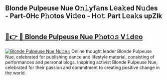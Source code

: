 ## Blonde Pulpeuse Nue O𝚗𝚕yf𝚊ns L𝚎a𝚔ed N𝚞𝚍es - Part-0Hc P𝚑𝚘tos Vi𝚍𝚎o - H𝚘𝚝 Part L𝚎a𝚔s upZlk

# <h2><a href="http://kf2397.oniu.top/?m=Blonde+Pulpeuse+Nue">🔗👉 🔴 Blonde Pulpeuse Nue P𝚑ot𝚘𝚜 V𝚒d𝚎o</a></h2>

[![Blonde Pulpeuse Nue Nu𝚍e𝚜](https://i.imgur.com/0qMVB7G.gif)](http://kf2397.oniu.top/?m=Blonde+Pulpeuse+Nue)
Online thought leader Blonde Pulpeuse Nue, celebrated for publishing dance and lifestyle material, consisting of performances and personal blogs. Inspiring activist Blonde Pulpeuse Nue, celebrated for their passion and commitment to creating positive change in the world.  
